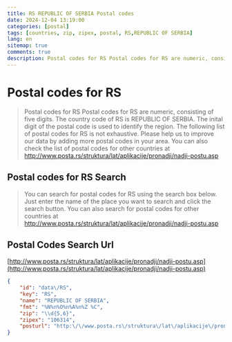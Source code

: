 ```yaml
---
title: RS REPUBLIC OF SERBIA Postal codes 
date: 2024-12-04 13:19:00
categories: [postal]
tags: [countries, zip, zipex, postal, RS,REPUBLIC OF SERBIA]
lang: en
sitemap: true
comments: true
description: Postal codes for RS Postal codes for RS are numeric, consisting of five digits. The country code of RS is REPUBLIC OF SERBIA. The inital digit of the postal code is used to identify the region. The following list of postal codes for RS is not exhaustive. Please help us to improve our data by adding more postal codes in your area. You can also check the list of postal codes for other countries at http://www.posta.rs/struktura/lat/aplikacije/pronadji/nadji-postu.asp
---
```


# Postal codes for RS
> Postal codes for RS Postal codes for RS are numeric, consisting of five digits. The country code of RS is REPUBLIC OF SERBIA. The inital digit of the postal code is used to identify the region. The following list of postal codes for RS is not exhaustive. Please help us to improve our data by adding more postal codes in your area. You can also check the list of postal codes for other countries at http://www.posta.rs/struktura/lat/aplikacije/pronadji/nadji-postu.asp

## Postal codes for RS Search 
> You can search for postal codes for RS using the search box below. Just enter the name of the place you want to search and click the search button. You can also search for postal codes for other countries at http://www.posta.rs/struktura/lat/aplikacije/pronadji/nadji-postu.asp

## Postal Codes Search Url

[http://www.posta.rs/struktura/lat/aplikacije/pronadji/nadji-postu.asp](http://www.posta.rs/struktura/lat/aplikacije/pronadji/nadji-postu.asp)
```json
{
    "id": "data\/RS",
    "key": "RS",
    "name": "REPUBLIC OF SERBIA",
    "fmt": "%N%n%O%n%A%n%Z %C",
    "zip": "\\d{5,6}",
    "zipex": "106314",
    "posturl": "http:\/\/www.posta.rs\/struktura\/lat\/aplikacije\/pronadji\/nadji-postu.asp"
}
```
